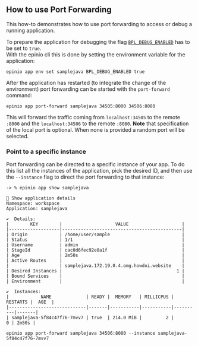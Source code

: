 ## How to use Port Forwarding

This how-to demonstrates how to use port forwarding to access or debug a running application.

To prepare the application for debugging the flag [`BPL_DEBUG_ENABLED`](https://paketo.io/docs/howto/java/#enable-remote-debugging) has to be set to `true`.  
With the epinio cli this is done by setting the environment variable for the application:

```
epinio app env set samplejava BPL_DEBUG_ENABLED true
```

After the application has restarted (to integrate the change of the environment) port forwarding can be started with the `port-forward` command:

```
epinio app port-forward samplejava 34505:8000 34506:8080
```

This will forward the traffic coming from `localhost:34505` to the remote `:8000` and the `localhost:34506` to the remote `:8080`.
__Note__ that specification of the local port is optional. When none is provided a random port will be selected.

### Point to a specific instance

Port forwarding can be directed to a specific instance of your app. To do this list all the instances of the application, pick the desired ID, and then use the `--instance` flag to direct the port forwarding to that instance:

```
-> % epinio app show samplejava

🚢 Show application details
Namespace: workspace
Application: samplejava

✔️  Details:
|        KEY        |                    VALUE                    |
|-------------------|---------------------------------------------|
| Origin            | /home/user/sample                           |
| Status            | 1/1                                         |
| Username          | admin                                       |
| StageId           | cac0d6fec92e0a1f                            |
| Age               | 2m50s                                       |
| Active Routes     |                                             |
|                   | samplejava.172.19.0.4.omg.howdoi.website    |
| Desired Instances |                                           1 |
| Bound Services    |                                             |
| Environment       |                                             |

✔️  Instances: 
|            NAME             | READY |  MEMORY   | MILLICPUS | RESTARTS |  AGE  |
|-----------------------------|-------|-----------|-----------|----------|-------|
| samplejava-5f84c47f76-7mvv7 | true  | 214.0 MiB |         2 |        0 | 2m50s |
```



```
epinio app port-forward samplejava 34506:8080 --instance samplejava-5f84c47f76-7mvv7
```